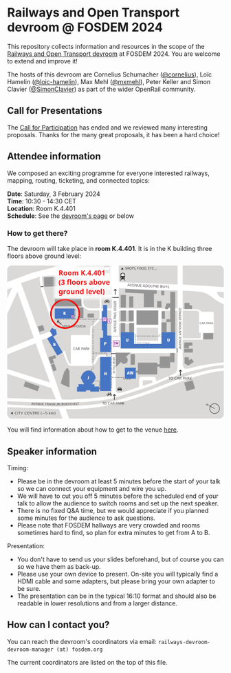 # Railways and Open Transport devroom @ FOSDEM 2024

This repository collects information and resources in the scope of the [Railways and Open Transport devroom](https://fosdem.org/2024/schedule/track/railways-and-open-transport/) at FOSDEM 2024. You are welcome to extend and improve it!

The hosts of this devroom are Cornelius Schumacher ([@cornelius](https://github.com/cornelius)), Loïc Hamelin ([@loic-hamelin](https://github.com/loic-hamelin)), Max Mehl ([@mxmehl](https://github.com/mxmehl)), Peter Keller and Simon Clavier ([@SimonClavier](https://github.com/SimonClavier)) as part of the wider OpenRail community.

## Call for Presentations

The [Call for Participation](2024-cfp.md) has ended and we reviewed many interesting proposals. Thanks for the many great proposals, it has been a hard choice!

## Attendee information

We composed an exciting programme for everyone interested railways, mapping, routing, ticketing, and connected topics:

**Date**: Saturday, 3 February 2024\
**Time**: 10:30 - 14:30 CET\
**Location**: Room K.4.401\
**Schedule**: See the [devroom's page](https://fosdem.org/2024/schedule/track/railways-and-open-transport/) or below

### How to get there?

The devroom will take place in **room K.4.401**. It is in the K building three floors above ground level:

![Map of room K.4.401](img/map-k4.401.png "Map of room K.4.401")

You will find information about how to get to the venue [here](https://fosdem.org/2024/practical/transportation/).

## Speaker information

Timing:
* Please be in the devroom at least 5 minutes before the start of your talk so we can connect your equipment and wire you up.
* We will have to cut you off 5 minutes before the scheduled end of your talk to allow the audience to switch rooms and set up the next speaker.
* There is no fixed Q&A time, but we would appreciate if you planned some minutes for the audience to ask questions.
* Please note that FOSDEM hallways are very crowded and rooms sometimes hard to find, so plan for extra minutes to get from A to B.

Presentation:
* You don't have to send us your slides beforehand, but of course you can so we have them as back-up.
* Please use your own device to present. On-site you will typically find a HDMI cable and some adapters, but please bring your own adapter to be sure.
* The presentation can be in the typical 16:10 format and should also be readable in lower resolutions and from a larger distance.

## How can I contact you?

You can reach the devroom's coordinators via email: `railways-devroom-devroom-manager (at) fosdem.org`

The current coordinators are listed on the top of this file.
